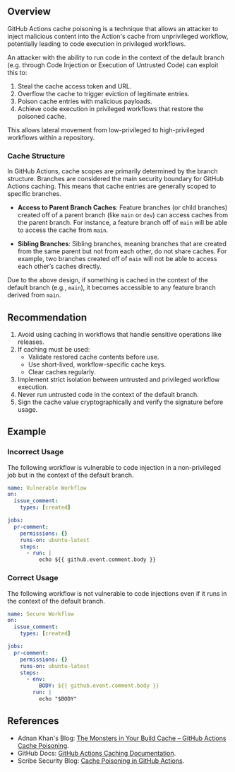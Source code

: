## Overview

GitHub Actions cache poisoning is a technique that allows an attacker to inject malicious content into the Action's cache from unprivileged workflow, potentially leading to code execution in privileged workflows.

An attacker with the ability to run code in the context of the default branch (e.g. through Code Injection or Execution of Untrusted Code) can exploit this to:

1. Steal the cache access token and URL.
2. Overflow the cache to trigger eviction of legitimate entries.
3. Poison cache entries with malicious payloads.
4. Achieve code execution in privileged workflows that restore the poisoned cache.

This allows lateral movement from low-privileged to high-privileged workflows within a repository.

### Cache Structure

In GitHub Actions, cache scopes are primarily determined by the branch structure. Branches are considered the main security boundary for GitHub Actions caching. This means that cache entries are generally scoped to specific branches.

- **Access to Parent Branch Caches**: Feature branches (or child branches) created off of a parent branch (like `main` or `dev`) can access caches from the parent branch. For instance, a feature branch off of `main` will be able to access the cache from `main`.

- **Sibling Branches**: Sibling branches, meaning branches that are created from the same parent but not from each other, do not share caches. For example, two branches created off of `main` will not be able to access each other’s caches directly.

Due to the above design, if something is cached in the context of the default branch (e.g., `main`), it becomes accessible to any feature branch derived from `main`.

## Recommendation

1. Avoid using caching in workflows that handle sensitive operations like releases.
2. If caching must be used:
   - Validate restored cache contents before use.
   - Use short-lived, workflow-specific cache keys.
   - Clear caches regularly.
3. Implement strict isolation between untrusted and privileged workflow execution.
4. Never run untrusted code in the context of the default branch.
5. Sign the cache value cryptographically and verify the signature before usage.

## Example

### Incorrect Usage

The following workflow is vulnerable to code injection in a non-privileged job but in the context of the default branch.

```yaml
name: Vulnerable Workflow
on:
  issue_comment:
    types: [created]

jobs:
  pr-comment:
    permissions: {}
    runs-on: ubuntu-latest
    steps:
      - run: |
          echo ${{ github.event.comment.body }}
```

### Correct Usage

The following workflow is not vulnerable to code injections even if it runs in the context of the default branch.

```yaml
name: Secure Workflow
on:
  issue_comment:
    types: [created]

jobs:
  pr-comment:
    permissions: {}
    runs-on: ubuntu-latest
    steps:
      - env:
          BODY: ${{ github.event.comment.body }}
        run: |
          echo "$BODY"
```

## References

- Adnan Khan's Blog: [The Monsters in Your Build Cache – GitHub Actions Cache Poisoning](https://adnanthekhan.com/2024/05/06/the-monsters-in-your-build-cache-github-actions-cache-poisoning/).
- GitHub Docs: [GitHub Actions Caching Documentation](https://docs.github.com/en/actions/using-workflows/caching-dependencies-to-speed-up-workflows).
- Scribe Security Blog: [Cache Poisoning in GitHub Actions](https://scribesecurity.com/blog/github-cache-poisoning/).
